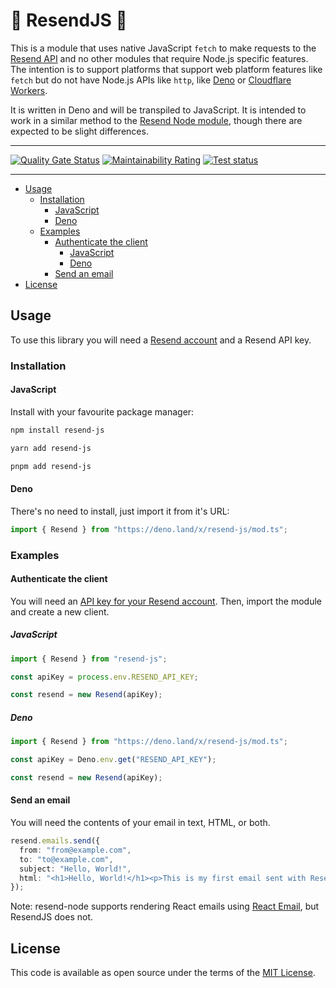 # 📧 ResendJS 📧

This is a module that uses native JavaScript `fetch` to make requests to the [Resend API](https://resend.com/) and no other modules that require Node.js specific features. The intention is to support platforms that support web platform features like `fetch` but do not have Node.js APIs like `http`, like [Deno](https://deno.land/) or [Cloudflare Workers](https://workers.cloudflare.com/).

It is written in Deno and will be transpiled to JavaScript. It is intended to work in a similar method to the [Resend Node module](https://github.com/resendlabs/resend-node), though there are expected to be slight differences.

---

[![Quality Gate Status](https://sonarcloud.io/api/project_badges/measure?project=philnash_resend-fetch&metric=alert_status)](https://sonarcloud.io/summary/new_code?id=philnash_resend-fetch) [![Maintainability Rating](https://sonarcloud.io/api/project_badges/measure?project=philnash_resend-fetch&metric=sqale_rating)](https://sonarcloud.io/summary/new_code?id=philnash_resend-fetch)  [![Test status](https://github.com/philnash/resend-fetch/actions/workflows/test.yml/badge.svg)](https://github.com/philnash/resend-fetch/actions/workflows/test.yml)

---

* [Usage](#usage)
  * [Installation](#installation)
    * [JavaScript](#javascript)
    * [Deno](#deno)
  * [Examples](#examples)
    * [Authenticate the client](#authenticate-the-client)
      * [JavaScript](#javascript-1)
      * [Deno](#deno-1)
    * [Send an email](#send-an-email)
* [License](#license)

## Usage

To use this library you will need a [Resend account](https://resend.com/signup) and a Resend API key.

### Installation

#### JavaScript

Install with your favourite package manager:

```sh
npm install resend-js

yarn add resend-js

pnpm add resend-js
```

#### Deno

There's no need to install, just import it from it's URL:

```typescript
import { Resend } from "https://deno.land/x/resend-js/mod.ts";
```

### Examples

#### Authenticate the client

You will need an [API key for your Resend account](https://resend.com/api-keys). Then, import the module and create a new client.

##### JavaScript

```typescript
import { Resend } from "resend-js";

const apiKey = process.env.RESEND_API_KEY;

const resend = new Resend(apiKey);
```

##### Deno

```typescript
import { Resend } from "https://deno.land/x/resend-js/mod.ts";

const apiKey = Deno.env.get("RESEND_API_KEY");

const resend = new Resend(apiKey);
```

#### Send an email

You will need the contents of your email in text, HTML, or both.

```typescript
resend.emails.send({
  from: "from@example.com",
  to: "to@example.com",
  subject: "Hello, World!",
  html: "<h1>Hello, World!</h1><p>This is my first email sent with ResendJS</p>",
});
```

Note: resend-node supports rendering React emails using [React Email](https://react.email/), but ResendJS does not.

## License

This code is available as open source under the terms of the [MIT License](https://opensource.org/licenses/MIT).